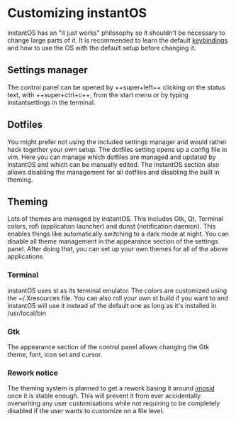 # Customizing instantOS

instantOS has an "it just works" philosophy so it shouldn't be necessary to
change large parts of it. It is recommended to learn the default
[keybindings](https://instantos.io/youtube/hotkeys) and how to use the OS with
the default setup before changing it.

## Settings manager

The control panel can be opened by ++super+left++ clicking on the status text,
with ++super+ctrl+c++, from the start menu or by typing instantsettings in the
terminal.

## Dotfiles

You might prefer not using the included settings manager and would rather hack
together your own setup. The dotfiles setting opens up a config file in vim.
Here you can manage which dotfiles are managed and updated by instantOS and
which can be manually edited. The instantOS section also allows disabling the
management for all dotfiles and disabling the built in theming.

## Theming

Lots of themes are managed by instantOS. This includes Gtk, Qt, Terminal
colors, rofi (application launcher) and dunst (notification daemon).
This enables things like automatically switching to a dark mode at night.
You can disable all theme management in the appearance section of the settings panel.
After doing that, you can set up your own themes for all of the above applications

### Terminal

instantOS uses st as its terminal emulator. The colors are customized using
the ~/.Xresources file. You can also roll your own st build if you want to and
instantOS will use it instead of the default one as long as it's installed in /usr/local/bin

### Gtk

The appearance section of the control panel allows changing the Gtk theme,
font, icon set and cursor.

### Rework notice

The theming system is planned to get a rework basing it around
[imosid](https://github.com/instantos/imosid) once it is stable enough. This
will prevent it from ever accidentally overwriting any user customisations
while not requiring to be completely disabled if the user wants to customize on
a file level.
